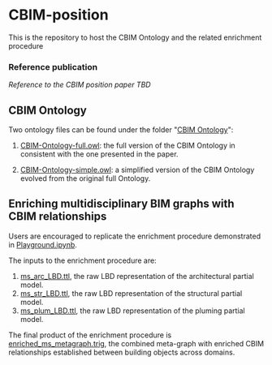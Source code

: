 # CBIM-position
This is the repository to host the CBIM Ontology and the related enrichment procedure

### Reference publication

*Reference to the CBIM position paper TBD*

## CBIM Ontology

Two ontology files can be found under the folder "[CBIM Ontology](<https://github.com/terry-oy/CBIM-position/tree/main/CBIM Ontology>)": 

1. [CBIM-Ontology-full.owl](<https://github.com/terry-oy/CBIM-position/blob/main/CBIM Ontology/CBIM-Ontology-full.owl>): the full version of the CBIM Ontology in consistent with the one presented in the paper.

2. [CBIM-Ontology-simple.owl](<https://github.com/terry-oy/CBIM-position/blob/main/CBIM Ontology/CBIM-Ontology-simple.owl>): a simplified version of the CBIM Ontology evolved from the original full Ontology. 

## Enriching multidisciplinary BIM graphs with CBIM relationships

Users are encouraged to replicate the enrichment procedure demonstrated in [Playground.ipynb](https://github.com/terry-oy/CBIM-position/blob/main/Playground.ipynb).

The inputs to the enrichment procedure are:

1. [ms_arc_LBD.ttl](https://github.com/terry-oy/CBIM-position/blob/main/ms_arc_LBD.ttl), the raw LBD representation of the architectural partial model.
2. [ms_str_LBD.ttl](https://github.com/terry-oy/CBIM-position/blob/main/ms_str_LBD.ttl), the raw LBD representation of the structural partial model.
3. [ms_plum_LBD.ttl](https://github.com/terry-oy/CBIM-position/blob/main/ms_plum_LBD.ttl), the raw LBD representation of the pluming partial model.

The final product of the enrichment procedure is [enriched_ms_metagraph.trig](https://github.com/terry-oy/CBIM-position/blob/main/enriched_ms_metagraph.trig), the combined meta-graph with enriched CBIM relationships established between building objects across domains.

